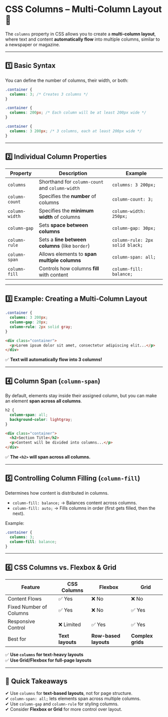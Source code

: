# **CSS Columns – Multi-Column Layout** 📖

The `columns` property in CSS allows you to create a **multi-column layout**, where text and content **automatically flow** into multiple columns, similar to a newspaper or magazine.

---

## **1️⃣ Basic Syntax**

You can define the number of columns, their width, or both:

```css
.container {
  columns: 3; /* Creates 3 columns */
}

.container {
  columns: 200px; /* Each column will be at least 200px wide */
}

.container {
  columns: 3 200px; /* 3 columns, each at least 200px wide */
}
```

---

## **2️⃣ Individual Column Properties**

| Property       | Description                                     | Example                         |
| -------------- | ----------------------------------------------- | ------------------------------- |
| `columns`      | Shorthand for `column-count` and `column-width` | `columns: 3 200px;`             |
| `column-count` | Specifies the **number** of columns             | `column-count: 3;`              |
| `column-width` | Specifies the **minimum width** of columns      | `column-width: 250px;`          |
| `column-gap`   | Sets **space between columns**                  | `column-gap: 30px;`             |
| `column-rule`  | Sets a **line between columns** (like `border`) | `column-rule: 2px solid black;` |
| `column-span`  | Allows elements to **span multiple columns**    | `column-span: all;`             |
| `column-fill`  | Controls how columns **fill** with content      | `column-fill: balance;`         |

---

## **3️⃣ Example: Creating a Multi-Column Layout**

```css
.container {
  columns: 3 200px;
  column-gap: 20px;
  column-rule: 2px solid gray;
}
```

```html
<div class="container">
  <p>Lorem ipsum dolor sit amet, consectetur adipiscing elit...</p>
</div>
```

✅ **Text will automatically flow into 3 columns!**

---

## **4️⃣ Column Span (`column-span`)**

By default, elements stay inside their assigned column, but you can make an element **span across all columns**.

```css
h2 {
  column-span: all;
  background-color: lightgray;
}
```

```html
<div class="container">
  <h2>Section Title</h2>
  <p>Content will be divided into columns...</p>
</div>
```

✅ **The `<h2>` will span across all columns.**

---

## **5️⃣ Controlling Column Filling (`column-fill`)**

Determines how content is distributed in columns.

- `column-fill: balance;` → Balances content across columns.
- `column-fill: auto;` → Fills columns in order (first gets filled, then the next).

Example:

```css
.container {
  columns: 3;
  column-fill: balance;
}
```

---

## **6️⃣ CSS Columns vs. Flexbox & Grid**

| Feature                 | CSS Columns      | Flexbox               | Grid              |
| ----------------------- | ---------------- | --------------------- | ----------------- |
| Content Flows           | ✅ Yes           | ❌ No                 | ❌ No             |
| Fixed Number of Columns | ✅ Yes           | ❌ No                 | ✅ Yes            |
| Responsive Control      | ❌ Limited       | ✅ Yes                | ✅ Yes            |
| Best for                | **Text layouts** | **Row-based layouts** | **Complex grids** |

✅ **Use `columns` for text-heavy layouts**  
✅ **Use Grid/Flexbox for full-page layouts**

---

## **🔹 Quick Takeaways**

✔ Use `columns` for **text-based layouts**, not for page structure.  
✔ `column-span: all;` lets elements span across multiple columns.  
✔ Use `column-gap` and `column-rule` for styling columns.  
✔ Consider **Flexbox or Grid** for more control over layout.
